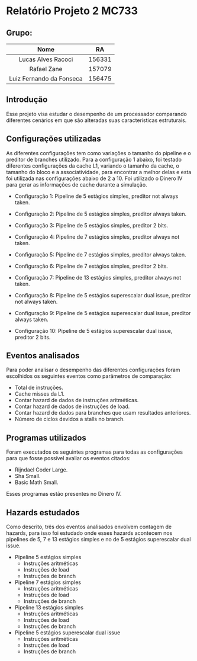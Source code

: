 # Relatório Projeto 2 MC733
## Grupo:

|           Nome           |   RA   |
|:------------------------:|:------:|
|    Lucas Alves Racoci    | 156331 |
|        Rafael Zane       | 157079 |
| Luiz Fernando da Fonseca | 156475 |

## Introdução
Esse projeto visa estudar o desempenho de um processador comparando diferentes cenários em que são alteradas suas características estruturais.

## Configurações utilizadas

As diferentes configurações tem como variações o tamanho do pipeline e o preditor de branches utilizado. Para a configuração 1 abaixo, foi testado diferentes configurações da cache L1, variando o tamanho da cache, o tamanho do bloco e a associatividade, para encontrar a melhor delas e esta  foi utilizada nas configurações abaixo de 2 a 10. Foi utilizado o Dinero IV para gerar as informações de cache durante a simulação.

- Configuração 1: Pipeline de 5 estágios simples, preditor not always taken.

- Configuração 2: Pipeline de 5 estágios simples, preditor always taken.

- Configuração 3: Pipeline de 5 estágios simples, preditor 2 bits.

- Configuração 4: Pipeline de 7 estágios simples, preditor always not taken.

- Configuração 5: Pipeline de 7 estágios simples, preditor always taken.

- Configuração 6: Pipeline de 7 estágios simples, preditor 2 bits.

- Configuração 7: Pipeline de 13 estágios simples, preditor always not taken.

- Configuração 8: Pipeline de 5 estágios superescalar dual issue, preditor not always taken.

- Configuração 9: Pipeline de 5 estágios superescalar dual issue, preditor always taken.

- Configuração 10: Pipeline de 5 estágios superescalar dual issue, preditor 2 bits.

## Eventos analisados
Para poder analisar o desempenho das diferentes configurações foram  escolhidos os seguintes eventos como parâmetros de comparação:

- Total de instruções.
- Cache misses da L1.
- Contar hazard de dados de instruções aritméticas.
- Contar hazard de dados de instruções de load.
- Contar hazard de dados para branches que usam resultados anteriores.
- Número de ciclos devidos a stalls no branch.

## Programas utilizados
Foram executados os seguintes programas para todas as configurações para que fosse possível avaliar os eventos citados:

- Rijndael Coder Large.
- Sha Small.
- Basic Math Small.

Esses programas estão presentes no Dinero IV.

## Hazards estudados
Como descrito, três dos eventos analisados envolvem contagem de hazards, para isso foi estudado onde esses hazards acontecem nos pipelines de 5, 7 e 13 estágios simples e no de 5 estágios superescalar dual issue.

- Pipeline 5 estágios simples
	- Instruções aritméticas
	- Instruções de load
	- Instruções de branch
- Pipeline 7 estágios simples
	- Instruções aritméticas
	- Instruções de load
	- Instruções de branch
- Pipeline 13 estágios simples
	- Instruções aritméticas
	- Instruções de load
	- Instruções de branch
- Pipeline 5 estágios superescalar dual issue
	- Instruções aritméticas
	- Instruções de load
	- Instruções de branch